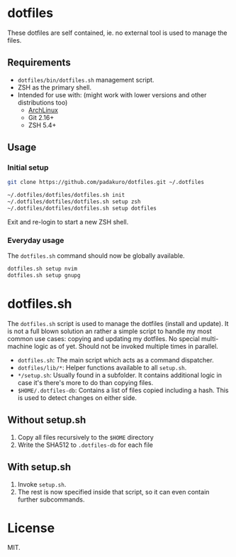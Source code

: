 # dotfiles

These dotfiles are self contained, ie. no external tool is used to manage the files.

## Requirements

* `dotfiles/bin/dotfiles.sh` management script.
* ZSH as the primary shell.
* Intended for use with: (might work with lower versions and other distributions too)
  * [ArchLinux](https://www.archlinux.org/)
  * Git 2.16+
  * ZSH 5.4+

## Usage

### Initial setup

```sh
git clone https://github.com/padakuro/dotfiles.git ~/.dotfiles

~/.dotfiles/dotfiles/dotfiles.sh init
~/.dotfiles/dotfiles/dotfiles.sh setup zsh
~/.dotfiles/dotfiles/dotfiles.sh setup dotfiles
```

Exit and re-login to start a new ZSH shell.

### Everyday usage

The `dotfiles.sh` command should now be globally available.

```sh
dotfiles.sh setup nvim
dotfiles.sh setup gnupg
```

# dotfiles.sh

The `dotfiles.sh` script is used to manage the dotfiles (install and update). It is not a full blown solution an rather a simple script to handle my most common use cases: copying and updating my dotfiles. No special multi-machine logic as of yet. Should not be invoked multiple times in parallel.

* `dotfiles.sh`: The main script which acts as a command dispatcher.
* `dotfiles/lib/*`: Helper functions available to all `setup.sh`.
* `*/setup.sh`: Usually found in a subfolder. It contains additional logic in case it's there's more to do than copying files.
* `$HOME/.dotfiles-db`: Contains a list of files copied including a hash. This is used to detect changes on either side.

## Without setup.sh

1. Copy all files recursively to the `$HOME` directory
2. Write the SHA512 to `.dotfiles-db` for each file

## With setup.sh

1. Invoke `setup.sh`.
2. The rest is now specified inside that script, so it can even contain further subcommands.

# License

MIT.
